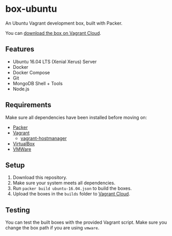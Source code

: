 # box-ubuntu

An Ubuntu Vagrant development box, built with Packer.

You can [download the box on Vagrant Cloud](https://app.vagrantup.com/idearium/boxes/ubuntu-16.04).

## Features

- Ubuntu 16.04 LTS (Xenial Xerus) Server
- Docker
- Docker Compose
- Git
- MongoDB Shell + Tools
- Node.js

## Requirements

Make sure all dependencies have been installed before moving on:

  - [Packer](http://www.packer.io/)
  - [Vagrant](http://vagrantup.com/)
    - [vagrant-hostmanager](https://github.com/devopsgroup-io/vagrant-hostmanager/)
  - [VirtualBox](https://www.virtualbox.org/)
  - [VMWare](http://www.vmware.com/products/fusion.html)

## Setup

1. Download this repository.
1. Make sure your system meets all dependencies.
1. Run `packer build ubuntu-16.04.json` to build the boxes.
1. Upload the boxes in the `builds` folder to [Vagrant Cloud](https://app.vagrantup.com/idearium/boxes/ubuntu-16.04).

## Testing

You can test the built boxes with the provided Vagrant script. Make sure you change the box path if you are using `vmware`.
